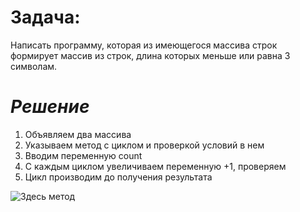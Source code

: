 # Задача:

Написать программу, которая из имеющегося массива строк формирует массив из строк, длина которых меньше или равна 3 символам.

# *Решение*

1. Объявляем два массива 
2. Указываем метод с циклом и проверкой условий в нем
3. Вводим переменную count 
4. С каждым циклом увеличиваем переменную +1, проверяем
5. Цикл производим до получения результата

![Здесь метод](Image_Task.jpg)